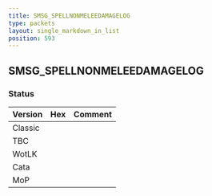 ```yaml
---
title: SMSG_SPELLNONMELEEDAMAGELOG
type: packets
layout: single_markdown_in_list
position: 593
---
```


## SMSG_SPELLNONMELEEDAMAGELOG

### Status

Version    | Hex        | Comment
---------- | ---------- | ---------- 
Classic    |            |
TBC        |            |
WotLK      |            |
Cata       |            |
MoP        |            |